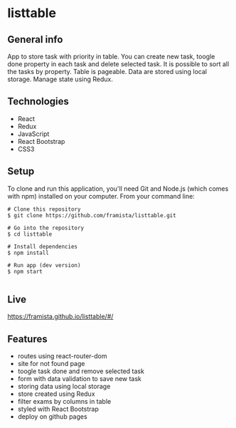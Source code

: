 # listtable

## General info
App to store task with priority in table. You can create new task, toogle done property in each task and delete selected task. It is possible to sort all the tasks by property. Table is pageable. Data are stored using local storage. Manage state using Redux.

## Technologies

- React
- Redux
- JavaScript
- React Bootstrap
- CSS3

## Setup

To clone and run this application, you'll need Git and Node.js (which comes with npm) installed on your computer. From your command line:

```
# Clone this repository
$ git clone https://github.com/framista/listtable.git

# Go into the repository
$ cd listtable

# Install dependencies
$ npm install

# Run app (dev version)
$ npm start


```

## Live

https://framista.github.io/listtable/#/

## Features

- routes using react-router-dom
- site for not found page
- toogle task done and remove selected task
- form with data validation to save new task
- storing data using local storage
- store created using Redux
- filter exams by columns in table
- styled with React Bootstrap
- deploy on github pages